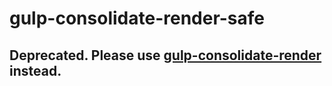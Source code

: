 # gulp-consolidate-render-safe

## Deprecated. Please use [gulp-consolidate-render](https://github.com/SomeoddpilotInc/gulp-consolidate-render) instead.
